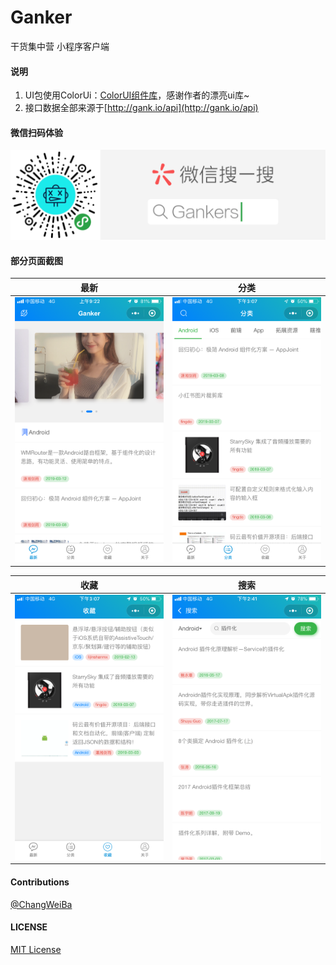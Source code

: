 # Ganker
干货集中营 小程序客户端

#### 说明
1. UI包使用ColorUi：[ColorUI组件库](https://github.com/weilanwl/ColorUI)，感谢作者的漂亮ui库~
2. 接口数据全部来源于[http://gank.io/api](http://gank.io/api)

####  微信扫码体验

![小程序二维码](/snapshot/qr.png)

#### 部分页面截图

| 最新 | 分类 |
| :--: | :--: |
|  ![](/snapshot/home.png)    |   ![](/snapshot/category.png)    |



| 收藏 | 搜索 |
| :--: | :--: |
|  ![](/snapshot/collection.png)    |   ![](/snapshot/search.png)    |

#### Contributions

[@ChangWeiBa](https://github.com/ChangWeiBa)

#### LICENSE

[MIT License](https://github.com/zhouhaoo/Ganker/blob/master/LICENSE)

